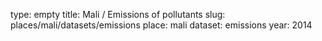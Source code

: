 type: empty
title: Mali / Emissions of pollutants
slug: places/mali/datasets/emissions
place: mali
dataset: emissions
year: 2014
